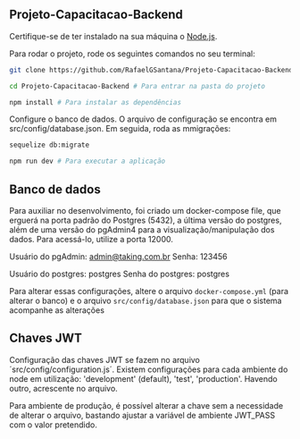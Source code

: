 ## Projeto-Capacitacao-Backend

Certifique-se de ter instalado na sua máquina o [Node.js](https://nodejs.org/en/).

Para rodar o projeto, rode os seguintes comandos no seu terminal:
```bash
git clone https://github.com/RafaelGSantana/Projeto-Capacitacao-Backend.git # Para clonar o repositório 

cd Projeto-Capacitacao-Backend # Para entrar na pasta do projeto

npm install # Para instalar as dependências
```
Configure o banco de dados. O arquivo de configuração se encontra em src/config/database.json. Em seguida, roda as mmigrações:
```bash
sequelize db:migrate

npm run dev # Para executar a aplicação
```

## Banco de dados

Para auxiliar no desenvolvimento, foi criado um docker-compose file, que erguerá na porta padrão do Postgres (5432), a
última versão do postgres, além de uma versão do pgAdmin4 para a visualização/manipulação dos dados. Para acessá-lo, utilize
a porta 12000.

Usuário do pgAdmin: admin@taking.com.br
Senha: 123456

Usuário do postgres: postgres
Senha do postgres: postgres

Para alterar essas configurações, altere o arquivo `docker-compose.yml` (para alterar o banco) e o arquivo 
`src/config/database.json` para que o sistema acompanhe as alterações

## Chaves JWT

Configuração das chaves JWT se fazem no arquivo ´src/config/configuration.js´. Existem configurações para cada ambiente
do node em utilização: 'development' (default), 'test', 'production'. Havendo outro, acrescente no arquivo.

Para ambiente de produção, é possível alterar a chave sem a necessidade de alterar o arquivo, bastando ajustar a variável
de ambiente JWT_PASS com o valor pretendido.